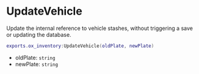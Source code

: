 # UpdateVehicle

Update the internal reference to vehicle stashes, without triggering a save or updating the database.  

```lua
exports.ox_inventory:UpdateVehicle(oldPlate, newPlate)
```

* oldPlate: `string`
* newPlate: `string`
